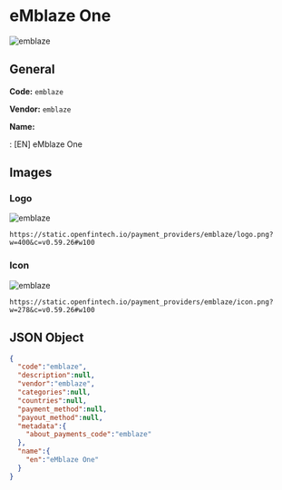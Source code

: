 
# eMblaze One 
![emblaze](https://static.openfintech.io/payment_providers/emblaze/logo.png?w=400&c=v0.59.26#w100)  

## General 
 
**Code:** `emblaze` 
 
**Vendor:** `emblaze` 
 
**Name:** 
 
:	[EN] eMblaze One 
 

## Images 

### Logo 
 
![emblaze](https://static.openfintech.io/payment_providers/emblaze/logo.png?w=400&c=v0.59.26#w100)  

```
https://static.openfintech.io/payment_providers/emblaze/logo.png?w=400&c=v0.59.26#w100
```  

### Icon 
 
![emblaze](https://static.openfintech.io/payment_providers/emblaze/icon.png?w=278&c=v0.59.26#w100)  

```
https://static.openfintech.io/payment_providers/emblaze/icon.png?w=278&c=v0.59.26#w100
```  

## JSON Object 

```json
{
  "code":"emblaze",
  "description":null,
  "vendor":"emblaze",
  "categories":null,
  "countries":null,
  "payment_method":null,
  "payout_method":null,
  "metadata":{
    "about_payments_code":"emblaze"
  },
  "name":{
    "en":"eMblaze One"
  }
}
```  
